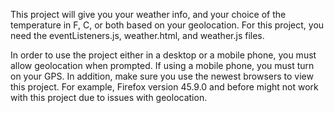 This project will give you your weather info, and your choice of the temperature in F, C, or both based on your geolocation.
For this project, you need the eventListeners.js, weather.html, and weather.js files.

In order to use the project either in a desktop or a mobile phone, you must allow geolocation when prompted. If using a mobile phone, you must turn on your GPS. In addition, make sure you use the newest browsers to view this project. For example, Firefox version 45.9.0 and before might not work with this project due to issues with geolocation.
